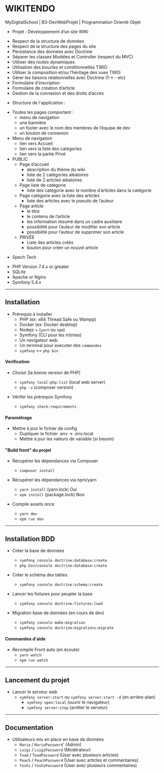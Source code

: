 # WIKITENDO

MyDigitalSchool | B3-DevWebProjet | Programmation Orienté Objet

- Projet : Développement d’un site WIKI

* Respect de la structure de données
* Respect de la structure des pages du site
* Persistance des données avec Doctrine
* Séparer les classes Modèles et Controller (respect du MVC)
* Utiliser des routes dynamiques
* Utilisation des boucles et conditionnelles TWIG
* Utiliser la composition et/ou l’héritage des vues TWIG
* Gérer les liaisons relationnelles avec Doctrine (1-\* _-_ etc)
* Formulaire d’inscription
* Formulaire de création d’article
* Gestion de la connexion et des droits d’accès

- Structure de l'application :

* Toutes les pages comportent :
  - menu de navigation
  - une bannière
  - un footer avec le nom des membres de l’équipe de dev
  - un bouton de connexion
* Menu de navigation
  - lien vers Accueil
  - lien vers la liste des catégories
  - lien vers la partie Privé
* PUBLIC
  - Page d’accueil
    - description du thème du wiki
    - liste de 2 catégories aléatoires
    - liste de 2 articles aléatoires
  - Page liste de catégorie
    - liste des catégorie avec le nombre d’articles dans la catégorie
  - Page catégorie avec la liste des articles
    - liste des articles avec le pseudo de l’auteur
  - Page article
    - le titre
    - le contenu de l’article
    - les information résumé dans un cadre auxiliaire
    - possibilité pour l’auteur de modifier son article
    - possibilité pour l’auteur de supprimer son article
  - PRIVÉE
    - Liste des articles créés
    - bouton pour créer un nouvel article

- Spech Tech

* PHP Version 7.4.x or greater
* SQLite
* Apache or Nginx
* Symfony 5.4.x

---

## Installation

- Prérequis à installer
  - PHP (ex: x64 Thread Safe ou Wampp)
  - Docker (ex: Docker desktop)
  - Nodejs + (`yarn` ou `npm`)
  - Symfony (CLI pour les intimes)
  - Un navigateur web
  - Un terminal pour executer des `commandes`
  - `symfony` == `php bin`

#### Verification

- Choisir [la bonne version de PHP]

  - `symfony local:php:list` (local web server)
  - `php -v` (composer version)

- Vérifer les prérequis Symfony
  - `symfony check:requirements`

#### Paramétrage

- Mettre à jour le fichier de config
  - Dupliquer le fichier .env -> .env.local
  - Mettre à jour les valeurs de variable (si besoin)

#### "Build front" du projet

- Récupérer les dépendances via Composer

  - `composer install`

- Récupérer les dépendances via npm/yarn

  - `yarn install` (yarn.lock) Oui
  - `npm install` (package.lock) Non

- Compile assets once
  - `yarn dev`
  - `npm run dev`

---

## Installation BDD

- Créer la base de données
  - `symfony console doctrine:database:create`
  - `php bin/console doctrine:database:create`
- Créer le schéma des tables
  - `symfony console doctrine:schema:create`
- Lancer les fixtures pour peupler la base

  - `symfony console doctrine:fixtures:load`

- Migration base de données (en cours de dev)
  - `symfony console make:migration`
  - `symfony console doctrine:migrations:migrate`

#### Commandes d'aide

- Recompile Front auto (en écoute)
  - `yarn watch`
  - `npm run watch`

---

## Lancement du projet

- Lancer le serveur web
  - `symfony server:start` ou `symfony server:start -d` (en arrière-plan)
    - `symfony open:local` (ouvrir le navigateur)
    - `symfony server:stop` (arrêter le serveur)

---

## Documentation

- Utilisateurs mis en place en base de données
  - `Mario` / `MarioPassword`' (Admin)
  - `Luigi` / `LuigiPassword` (Modérateur)
  - `Toad` / `ToadPassword` (User avec plusieurs articles)
  - `Peach` / `PeachPassword` (User avec articles et commentaires)
  - `Yoshi` / `YoshiPassword` (User avec plusieurs commentaires)